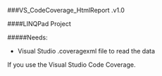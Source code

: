 ###VS_CodeCoverage_HtmlReport .v1.0

####LINQPad Project

#####Needs:
- Visual Studio .coveragexml file to read the data

If you use the Visual Studio Code Coverage.

